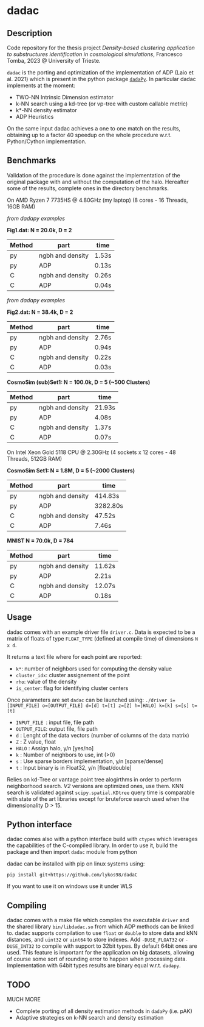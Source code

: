 # dadac

## Description
Code repository for the thesis project *Density-based clustering application to substructures identification in cosmological simulations*, Francesco Tomba, 2023 @ University of Trieste.

`dadac` is the porting and optimization of the implementation of ADP (Laio et al. 2021) which is present in the python package [`dadaPy`](https://github.com/sissa-data-science/DADApy).
In particular dadac implements at the moment:

- TWO-NN Intrinsic Dimension estimator
- k-NN search using a kd-tree (or vp-tree with custom callable metric)
- k*-NN density estimator
- ADP Heuristics

On the same input dadac achieves a one to one match on the results, obtaining up to a factor 40 speedup on the whole procedure w.r.t. Python/Cython implementation. 

## Benchmarks

Validation of the procedure is done against the implementation of the original package with and without the computation of the halo. Hereafter some of the results, complete ones in the directory benchmarks.

On AMD Ryzen 7 7735HS @ 4.80GHz (my laptop) (8 cores - 16 Threads, 16GB RAM)

_from dadapy examples_ 

**Fig1.dat:  N = 20.0k, D = 2**


| Method   | part             | time   |
|----------|------------------|--------|
| py       | ngbh and density | 1.53s  |
| py       | ADP              | 0.13s  |
| C        | ngbh and density | 0.26s  |
| C        | ADP              | 0.04s  |

_from dadapy examples_ 

**Fig2.dat:  N = 38.4k, D = 2**

| Method   | part             | time   |
|----------|------------------|--------|
| py       | ngbh and density | 2.76s  |
| py       | ADP              | 0.94s  |
| C        | ngbh and density | 0.22s  |
| C        | ADP              | 0.03s  |

**CosmoSim (sub)Set1:   N = 100.0k,   D = 5 (~500 Clusters)**

| Method   | part             | time   |
|----------|------------------|--------|
| py       | ngbh and density | 21.93s |
| py       | ADP              | 4.08s  |
| C        | ngbh and density | 1.37s  |
| C        | ADP              | 0.07s  |

On Intel Xeon Gold 5118 CPU @ 2.30GHz (4 sockets x 12 cores - 48 Threads, 512GB RAM)

**CosmoSim Set1:   N = 1.8M,     D = 5 (~2000 Clusters)**

| Method   | part             | time     |
|----------|------------------|----------|
| py       | ngbh and density | 414.83s  |
| py       | ADP              | 3282.80s |
| C        | ngbh and density | 47.52s   |
| C        | ADP              | 7.46s    |

**MNIST N = 70.0k,  D = 784**

| Method   | part             | time   |
|----------|------------------|--------|
| py       | ngbh and density | 11.62s |
| py       | ADP              | 2.21s  |
| C        | ngbh and density | 12.07s |
| C        | ADP              | 0.18s  |



## Usage

dadac comes with an example driver file `driver.c`. Data is expected to be a matrix of floats of type `FLOAT_TYPE` (defined at compile time) of dimensions `N x d`.

It returns a text file where for each point are reported:

- `k*`: number of neighbors used for computing the density value 
- `cluster_idx`: cluster assignement of the point
- `rho`: value of the density
- `is_center`: flag for identifying cluster centers

Once parameters are set `dadac` can be launched using:
`./driver i=[INPUT_FILE] o=[OUTPUT_FILE] d=[d] t=[t] z=[Z] h=[HALO] k=[k] s=[s] t=[t]`

- `INPUT_FILE `: input file, file path
- `OUTPUT_FILE`: output file, file path
- `d`        : Lenght of the data vectors (number of columns of the data matrix)
- `Z`	     : Z value, float
- `HALO`     : Assign halo, y/n [yes/no] 
- `k`	     : Number of neighbors to use, int (>0)
- `s`	     : Use sparse borders implementation, y/n [sparse/dense]
- `t`	     : Input binary is in Float32, y/n [float/double]

Relies on kd-Tree or vantage point tree alogirthms in order to perform neighborhood search. _V2_ versions are optimized ones, use them. KNN search is validated against `scipy.spatial.KDtree` query time is comparable with state of the art libraries except for bruteforce search used when the dimensionality D > 15. 

## Python interface

dadac comes also with a python interface build with `ctypes` which leverages the capabilities of the C-compiled library. In order to use it, build the package and then import `dadac` module from python

dadac can be installed with pip on linux systems using:

```
pip install git+https://github.com/lykos98/dadaC
```

If you want to use it on windows use it under WLS

## Compiling

dadac comes with a make file which compiles the executable `driver` and the shared library `bin/libdadac.so` from which ADP methods can be linked to.
dadac supports compilation to use `float` or `double` to store data and kNN distances, and `uint32` or `uint64` to store indexes. 
Add `-DUSE_FLOAT32` or `-DUSE_INT32` to compile with support to 32bit types. By default 64bit ones are used. This feature is important for the application on big datasets, allowing of course some sort of rounding error to happen when processing data. 
Implementation with 64bit types results are binary equal w.r.t. `dadapy`.


## TODO

MUCH MORE

- Complete porting of all density estimation methods in `dadaPy` (i.e. pAK)
- Adaptive strategies on k-NN search and density estimation


